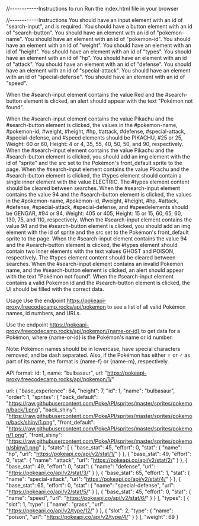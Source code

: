//------------Instructions to run
Run the index.html file in your browser

//------------Instructions
You should have an input element with an id of "search-input", and is required.
You should have a button element with an id of "search-button".
You should have an element with an id of "pokemon-name".
You should have an element with an id of "pokemon-id".
You should have an element with an id of "weight".
You should have an element with an id of "height".
You should have an element with an id of "types".
You should have an element with an id of "hp".
You should have an element with an id of "attack".
You should have an element with an id of "defense".
You should have an element with an id of "special-attack".
You should have an element with an id of "special-defense".
You should have an element with an id of "speed".

When the #search-input element contains the value Red and the #search-button element is clicked, an alert should appear with the text "Pokémon not found".

When the #search-input element contains the value Pikachu and the #search-button element is clicked, the values in the #pokemon-name, #pokemon-id, #weight, #height, #hp, #attack, #defense, #special-attack, #special-defense, and #speed elements should be PIKACHU, #25 or 25, Weight: 60 or 60, Height: 4 or 4, 35, 55, 40, 50, 50, and 90, respectively.
When the #search-input element contains the value Pikachu and the #search-button element is clicked, you should add an img element with the id of "sprite" and the src set to the Pokémon's front_default sprite to the page.
When the #search-input element contains the value Pikachu and the #search-button element is clicked, the #types element should contain a single inner element with the value ELECTRIC. The #types element content should be cleared between searches.
When the #search-input element contains the value 94 and the #search-button element is clicked, the values in the #pokemon-name, #pokemon-id, #weight, #height, #hp, #attack, #defense, #special-attack, #special-defense, and #speedelements should be GENGAR, #94 or 94, Weight: 405 or 405, Height: 15 or 15, 60, 65, 60, 130, 75, and 110, respectively.
When the #search-input element contains the value 94 and the #search-button element is clicked, you should add an img element with the id of sprite and the src set to the Pokémon's front_default sprite to the page.
When the #search-input element contains the value 94 and the #search-button element is clicked, the #types element should contain two inner elements with the text values GHOST and POISON, respectively. The #types element content should be cleared between searches.
When the #search-input element contains an invalid Pokemon name, and the #search-button element is clicked, an alert should appear with the text "Pokémon not found".
When the #search-input element contains a valid Pokemon id and the #search-button element is clicked, the UI should be filled with the correct data.

Usage
Use the endpoint https://pokeapi-proxy.freecodecamp.rocks/api/pokemon to see a list of all valid Pokémon names, id numbers, and URLs.

Use the endpoint https://pokeapi-proxy.freecodecamp.rocks/api/pokemon/{name-or-id} to get data for a Pokémon, where {name-or-id} is the Pokémon's name or id number.

Note: Pokémon names should be in lowercase, have special characters removed, and be dash separated. Also, if the Pokémon has either ♀ or ♂ as part of its name, the format is {name-f} or {name-m}, respectively.

API format:
id: 1,
name: "bulbasaur",
url: "https://pokeapi-proxy.freecodecamp.rocks/api/pokemon/1/"

 url: 
  {
  "base_experience": 64,
  "height": 7,
  "id": 1,
  "name": "bulbasaur",
  "order": 1,
  "sprites": {
    "back_default": "https://raw.githubusercontent.com/PokeAPI/sprites/master/sprites/pokemon/back/1.png",
    "back_shiny": "https://raw.githubusercontent.com/PokeAPI/sprites/master/sprites/pokemon/back/shiny/1.png",
    "front_default": "https://raw.githubusercontent.com/PokeAPI/sprites/master/sprites/pokemon/1.png",
    "front_shiny": "https://raw.githubusercontent.com/PokeAPI/sprites/master/sprites/pokemon/shiny/1.png"
  },
  "stats": [
    {
      "base_stat": 45,
      "effort": 0,
      "stat": {
        "name": "hp",
        "url": "https://pokeapi.co/api/v2/stat/1/"
      }
    },
    {
      "base_stat": 49,
      "effort": 0,
      "stat": {
        "name": "attack",
        "url": "https://pokeapi.co/api/v2/stat/2/"
      }
    },
    {
      "base_stat": 49,
      "effort": 0,
      "stat": {
        "name": "defense",
        "url": "https://pokeapi.co/api/v2/stat/3/"
      }
    },
    {
      "base_stat": 65,
      "effort": 1,
      "stat": {
        "name": "special-attack",
        "url": "https://pokeapi.co/api/v2/stat/4/"
      }
    },
    {
      "base_stat": 65,
      "effort": 0,
      "stat": {
        "name": "special-defense",
        "url": "https://pokeapi.co/api/v2/stat/5/"
      }
    },
    {
      "base_stat": 45,
      "effort": 0,
      "stat": {
        "name": "speed",
        "url": "https://pokeapi.co/api/v2/stat/6/"
      }
    }
  ],
  "types": [
    {
      "slot": 1,
      "type": {
        "name": "grass",
        "url": "https://pokeapi.co/api/v2/type/12/"
      }
    },
    {
      "slot": 2,
      "type": {
        "name": "poison",
        "url": "https://pokeapi.co/api/v2/type/4/"
      }
    }
  ],
  "weight": 69
}